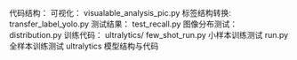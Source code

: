 代码结构：
  可视化： visualable_analysis_pic.py
  标签结构转换: transfer_label_yolo.py
  测试结果： test_recall.py
  图像分布测试： distribution.py
  训练代码： ultralytics/
                        few_shot_run.py 小样本训练测试
                        run.py          全样本训练测试
                        ultralytics     模型结构与代码
